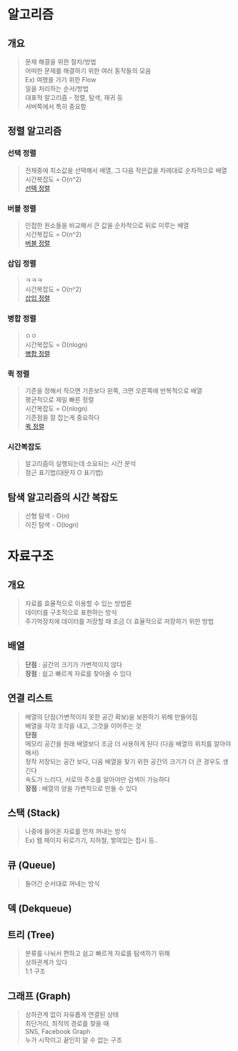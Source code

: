# 알고리즘

## 개요
> 문제 해결을 위한 절차/방법  
> 어떠한 문제를 해결하기 위한 여러 동작들의 모음  
> Ex) 여행을 가기 위한 Flow  
> 일을 처리하는 순서/방법  
> 대표적 알고리즘 - 정렬, 탐색, 재귀 등  
> 서버쪽에서 특히 중요함

## 정렬 알고리즘 

### 선택 정렬
> 전체중에 최소값을 선택해서 배열, 그 다음 작은값을 차례대로 순차적으로 배열   
> 시간복잡도 = O(n^2)  
> [선택 정렬](https://youtu.be/kPRA0W1kECg) 

### 버블 정렬
> 인접한 원소들을 비교해서 큰 값을 순차적으로 뒤로 미루는 배열  
> 시간복잡도 = O(n^2)  
> [버블 정렬](https://youtu.be/lyZQPjUT5B4)  

### 삽입 정렬
> ㅋㅋㅋ  
> 시간복잡도 = O(n^2)   
> [삽입 정렬](https://youtu.be/ROalU379l3U)

### 병합 정렬
> ㅇㅇ  
> 시간복잡도 = O(nlogn)   
> [병합 정렬](https://youtu.be/XaqR3G_NVoo)

### 퀵 정렬
> 기준을 정해서 작으면 기준보다 왼쪽, 크면 오른쪽에 반복적으로 배열  
> 평균적으로 제일 빠른 정렬  
> 시간복잡도 = O(nlogn)  
> 기준점을 잘 잡는게 중요하다  
> [퀵 정렬](https://youtu.be/ywWBy6J5gz8)

### 시간복잡도
> 알고리즘이 실행되는데 소요되는 시간 분석  
> 점근 표기법(대문자 O 표기법)  


## 탐색 알고리즘의 시간 복잡도
> 선형 탐색 - O(n)  
> 이진 탐색 - O(logn)  


# 자료구조

## 개요
> 자료를 효율적으로 이용할 수 있는 방법론  
> 데이터를 구조적으로 표현하는 방식  
> 주기억장치에 데이터를 저장할 때 조금 더 효율적으로 저장하기 위한 방법  

## 배열
> **단점** : 공간의 크기가 가변적이지 않다  
> **장점** : 쉽고 빠르게 자료를 찾아올 수 있다  

## 연결 리스트 
> 배열의 단점(가변적이지 못한 공간 확보)을 보완하기 위해 만들어짐  
> 배열을 각각 조각을 내고, 그것을 이어주는 것  
> **단점**    
> 메모리 공간을 원래 배열보다 조금 더 사용하게 된다 (다음 배열의 위치를 알아야 해서)   
> 정작 저장되는 공간 보다, 다음 배열을 찾기 위한 공간의 크기가 더 큰 경우도 생긴다  
> 속도가 느리다, 서로의 주소를 알아야만 검색이 가능하다  
> **장점** : 배열의 양을 가변적으로 만들 수 있다  

## 스택 (Stack)
> 나중에 들어온 자료를 먼저 꺼내는 방식  
> Ex) 웹 페이지 뒤로가기, 지하철, 쌓여있는 접시 등..  

## 큐 (Queue)
> 들어간 순서대로 꺼내는 방식  

## 덱 (Dekqueue)

## 트리 (Tree)
> 분류를 나눠서 편하고 쉽고 빠르게 자료를 탐색하기 위해  
> 상하관계가 있다  
> 1:1 구조

## 그래프 (Graph)
> 상하관계 없이 자유롭게 연결된 상태  
> 최단거리, 최적의 경로를 찾을 때  
> SNS, Facebook Graph  
> 누가 시작이고 끝인지 알 수 없는 구조  